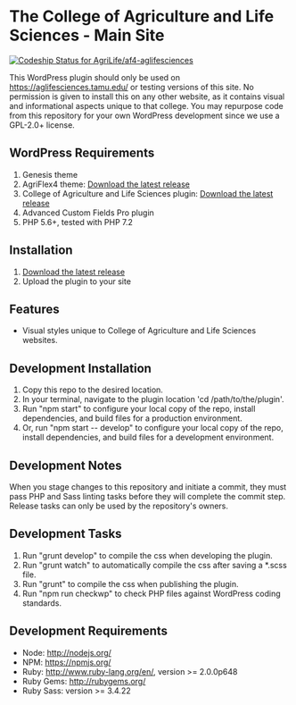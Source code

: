 # The College of Agriculture and Life Sciences - Main Site
[![Codeship Status for AgriLife/af4-aglifesciences](https://app.codeship.com/projects/70619cd0-32cf-0137-c378-2ea8f1b8223a/status?branch=master)](https://app.codeship.com/projects/332236)

This WordPress plugin should only be used on https://aglifesciences.tamu.edu/ or testing versions of this site. No permission is given to install this on any other website, as it contains visual and informational aspects unique to that college. You may repurpose code from this repository for your own WordPress development since we use a GPL-2.0+ license.

## WordPress Requirements

1. Genesis theme
2. AgriFlex4 theme: [Download the latest release](https://github.com/agrilife/agriflex4/releases/latest)
3. College of Agriculture and Life Sciences plugin: [Download the latest release](https://github.com/agrilife/af4-college/releases/latest)
3. Advanced Custom Fields Pro plugin
4. PHP 5.6+, tested with PHP 7.2

## Installation

1. [Download the latest release](https://github.com/agrilife/af4-aglifesciences/releases/latest)
2. Upload the plugin to your site

## Features

* Visual styles unique to College of Agriculture and Life Sciences websites.

## Development Installation

1. Copy this repo to the desired location.
2. In your terminal, navigate to the plugin location 'cd /path/to/the/plugin'.
3. Run "npm start" to configure your local copy of the repo, install dependencies, and build files for a production environment.
4. Or, run "npm start -- develop" to configure your local copy of the repo, install dependencies, and build files for a development environment.

## Development Notes

When you stage changes to this repository and initiate a commit, they must pass PHP and Sass linting tasks before they will complete the commit step. Release tasks can only be used by the repository's owners.

## Development Tasks

1. Run "grunt develop" to compile the css when developing the plugin.
2. Run "grunt watch" to automatically compile the css after saving a *.scss file.
3. Run "grunt" to compile the css when publishing the plugin.
4. Run "npm run checkwp" to check PHP files against WordPress coding standards.

## Development Requirements

* Node: http://nodejs.org/
* NPM: https://npmjs.org/
* Ruby: http://www.ruby-lang.org/en/, version >= 2.0.0p648
* Ruby Gems: http://rubygems.org/
* Ruby Sass: version >= 3.4.22

